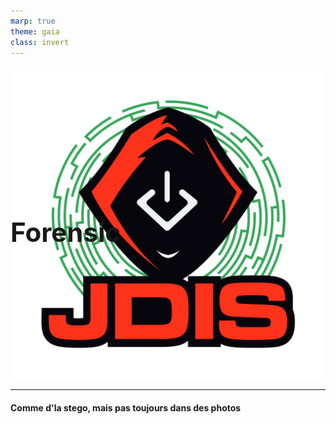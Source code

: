 ```yaml
---
marp: true
theme: gaia
class: invert
---
```


# Forensic
![bg right:25% fit](../Images/logo_jdis.png)
<style scoped>h1 {font-size: 300%;position:absolute; margin:25% 0;}</style>

---

#### Comme d'la stego, mais pas toujours dans des photos   
<!-- paginate: true -->